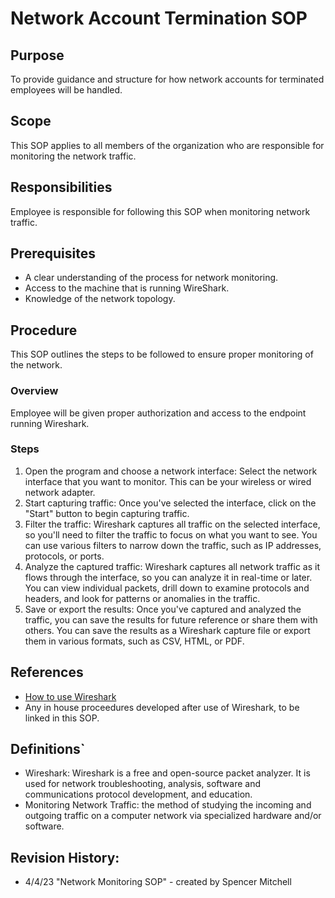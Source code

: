 # Network Account Termination SOP

## Purpose
To provide guidance and structure for how network accounts for terminated employees will be handled.

## Scope
This SOP applies to all members of the organization who are responsible for monitoring the network traffic. 

## Responsibilities
Employee is responsible for following this SOP when monitoring network traffic. 

## Prerequisites
- A clear understanding of the process for network monitoring.
- Access to the machine that is running WireShark.
- Knowledge of the network topology.

## Procedure
This SOP outlines the steps to be followed to ensure proper monitoring of the network.

### Overview
Employee will be given proper authorization and access to the endpoint running Wireshark.

### Steps
1. Open the program and choose a network interface: Select the network interface that you want to monitor. This can be your wireless or wired network adapter.
2. Start capturing traffic: Once you've selected the interface, click on the "Start" button to begin capturing traffic.
3. Filter the traffic: Wireshark captures all traffic on the selected interface, so you'll need to filter the traffic to focus on what you want to see. You can use various filters to narrow down the traffic, such as IP addresses, protocols, or ports.
4. Analyze the captured traffic: Wireshark captures all network traffic as it flows through the interface, so you can analyze it in real-time or later. You can view individual packets, drill down to examine protocols and headers, and look for patterns or anomalies in the traffic.
5. Save or export the results: Once you've captured and analyzed the traffic, you can save the results for future reference or share them with others. You can save the results as a Wireshark capture file or export them in various formats, such as CSV, HTML, or PDF.

## References
- [How to use Wireshark](https://www.varonis.com/blog/how-to-use-wireshark)
- Any in house proceedures developed after use of Wireshark, to be linked in this SOP. 

## Definitions`
- Wireshark: Wireshark is a free and open-source packet analyzer. It is used for network troubleshooting, analysis, software and communications protocol development, and education.
- Monitoring Network Traffic: the method of studying the incoming and outgoing traffic on a computer network via specialized hardware and/or software.

## Revision History:
- 4/4/23 "Network Monitoring SOP" - created by Spencer Mitchell
